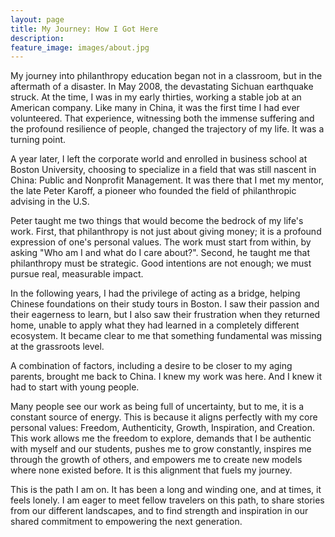```yaml
---
layout: page
title: My Journey: How I Got Here
description: 
feature_image: images/about.jpg
---
```




My journey into philanthropy education began not in a classroom, but in the aftermath of a disaster. In May 2008, the devastating Sichuan earthquake struck. At the time, I was in my early thirties, working a stable job at an American company. Like many in China, it was the first time I had ever volunteered. That experience, witnessing both the immense suffering and the profound resilience of people, changed the trajectory of my life. It was a turning point.

A year later, I left the corporate world and enrolled in business school at Boston University, choosing to specialize in a field that was still nascent in China: Public and Nonprofit Management. It was there that I met my mentor, the late Peter Karoff, a pioneer who founded the field of philanthropic advising in the U.S.

Peter taught me two things that would become the bedrock of my life's work. First, that philanthropy is not just about giving money; it is a profound expression of one's personal values. The work must start from within, by asking "Who am I and what do I care about?". Second, he taught me that philanthropy must be strategic. Good intentions are not enough; we must pursue real, measurable impact.

In the following years, I had the privilege of acting as a bridge, helping Chinese foundations on their study tours in Boston. I saw their passion and their eagerness to learn, but I also saw their frustration when they returned home, unable to apply what they had learned in a completely different ecosystem. It became clear to me that something fundamental was missing at the grassroots level.

A combination of factors, including a desire to be closer to my aging parents, brought me back to China. I knew my work was here. And I knew it had to start with young people.

Many people see our work as being full of uncertainty, but to me, it is a constant source of energy. This is because it aligns perfectly with my core personal values: Freedom, Authenticity, Growth, Inspiration, and Creation. This work allows me the freedom to explore, demands that I be authentic with myself and our students, pushes me to grow constantly, inspires me through the growth of others, and empowers me to create new models where none existed before. It is this alignment that fuels my journey.

This is the path I am on. It has been a long and winding one, and at times, it feels lonely. I am eager to meet fellow travelers on this path, to share stories from our different landscapes, and to find strength and inspiration in our shared commitment to empowering the next generation.
